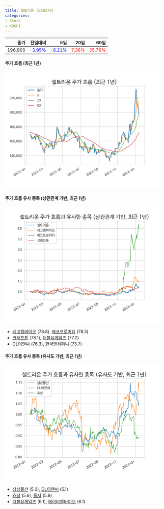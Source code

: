 ```yaml
---
title: 셀트리온 (068270)
categories:
- Stock
- KOSPI
---
```


|종가|전일대비|5일|20일|60일|
|---:|-------:|--:|---:|---:|
|196,900|<span style="color: blue">-3.95%</span>|<span style="color: blue">-8.21%</span>|<span style="color: red">7.36%</span>|<span style="color: red">35.79%</span>|

<!-- more -->

#### 주가 흐름 (최근 1년)
![068270](/assets/images/stock/068270.png)


#### 주가 흐름 유사 종목 (상관관계 기반, 최근 1년)
![068270](/assets/images/stock/068270_corr.png)
- [레고켐바이오](/141080/) (78.8), [에코프로머티](/450080/) (78.5)
- [크래프톤](/259960/) (78.1), [더블유게임즈](/192080/) (77.2)
- [DL이앤씨](/375500/) (76.3), [한국앤컴퍼니](/000240/) (73.7)


#### 주가 흐름 유사 종목 (유사도 기반, 최근 1년)
![068270](/assets/images/stock/068270_sim.png)
- [삼성물산](/028260/) (5.0), [DL이앤씨](/375500/) (5.1)
- [효성](/004800/) (5.6), [동서](/026960/) (5.9)
- [더블유게임즈](/192080/) (6.1), [에이비엘바이오](/298380/) (6.1)